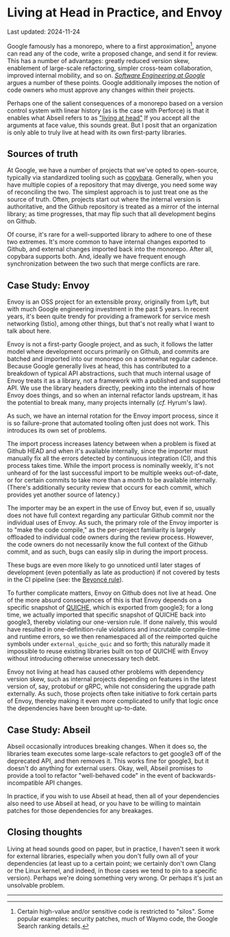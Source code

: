 # Living at Head in Practice, and Envoy

Last updated: 2024-11-24

Google famously has a monorepo, where to a first approximation[^silos],
anyone can read any of the code, write a proposed change, and send it for
review. This has a number of advantages: greatly reduced version skew,
enablement of large-scale refactoring, simpler cross-team collaboration,
improved internal mobility, and so on. [_Software Engineering at
Google_][swe_book_monorepo] argues a number of these points. Google
additionally imposes the notion of code owners who must approve any changes
within their projects.

Perhaps one of the salient consequences of a monorepo based on a version
control system with linear history (as is the case with Perforce) is that
it enables what Abseil refers to as ["living at head"][abseil_live_at_head]
If you accept all the arguments at face value, this sounds great. But I
posit that an organization is only able to truly live at head with its own
first-party libraries.

## Sources of truth

At Google, we have a number of projects that we've opted to open-source,
typically via standardized tooling such as [copybara]. Generally, when you
have multiple copies of a repository that may diverge, you need some way of
reconciling the two. The simplest approach is to just treat one as the
source of truth. Often, projects start out where the internal version is
authoritative, and the Github repository is treated as a mirror of the
internal library; as time progresses, that may flip such that all
development begins on Github.

Of course, it's rare for a well-supported library to adhere to one of these
two extremes. It's more common to have internal changes exported to Github,
and external changes imported back into the monorepo. After all, copybara
supports both. And, ideally we have frequent enough synchronization between
the two such that merge conflicts are rare.

## Case Study: Envoy

Envoy is an OSS project for an extensible proxy, originally from Lyft, but
with much Google engineering investment in the past 5 years. In recent
years, it's been quite trendy for providing a framework for service mesh
networking (Istio), among other things, but that's not really what I want
to talk about here.

Envoy is not a first-party Google project, and as such, it follows the
latter model where development occurs primarily on Github, and commits are
batched and imported into our monorepo on a somewhat regular
cadence. Because Google generally lives at head, this has contributed to a
breakdown of typical API abstractions, such that much internal usage of
Envoy treats it as a library, not a framework with a published and
supported API. We use the library headers directly, peeking into the
internals of how Envoy does things, and so when an internal refactor lands
upstream, it has the potential to break many, many projects internally
(_cf._ Hyrum's law).

As such, we have an internal rotation for the Envoy import process, since
it is so failure-prone that automated tooling often just does not
work. This introduces its own set of problems.

The import process increases latency between when a problem is fixed at
Github HEAD and when it's available internally, since the importer must
manually fix all the errors detected by continuous integration (CI), and
this process takes time. While the import process is nominally weekly, it's
not unheard of for the last successful import to be multiple weeks
out-of-date, or for certain commits to take more than a month to be
available internally. (There's additionally security review that occurs for
each commit, which provides yet another source of latency.)

The importer may be an expert in the use of Envoy but, even if so, usually
does not have full context regarding any particular Github commit nor the
individual uses of Envoy. As such, the primary role of the Envoy importer
is to "make the code compile," as the per-project familiarity is largely
offloaded to individual code owners during the review process. However, the
code owners do not necessarily know the full context of the Github commit,
and as such, bugs can easily slip in during the import process.

These bugs are even more likely to go unnoticed until later stages of
development (even potentially as late as production) if not covered by
tests in the CI pipeline (see: the [Beyoncé rule][beyonce]).

To further complicate matters, Envoy on Github does not live at head. One
of the more absurd consequences of this is that Envoy depends on a specific
snapshot of [QUICHE], which is exported from google3; for a long time, we
actually imported that specific snapshot of QUICHE back into google3,
thereby violating our one-version rule. If done naïvely, this would have
resulted in one-definition-rule violations and inscrutable compile-time and
runtime errors, so we then renamespaced all of the reimported quiche
symbols under `external_quiche_quic` and so forth; this naturally made it
impossible to reuse existing libraries built on top of QUICHE with Envoy
without introducing otherwise unnecessary tech debt.

Envoy not living at head has caused other problems with dependency version
skew, such as internal projects depending on features in the latest version
of, say, protobuf or gRPC, while not considering the upgrade path
externally. As such, those projects often take initiative to fork certain
parts of Envoy, thereby making it even more complicated to unify that logic
once the dependencies have been brought up-to-date.

## Case Study: Abseil

Abseil occasionally introduces breaking changes. When it does so, the
libraries team executes some large-scale refactors to get google3 off of
the deprecated API, and then removes it. This works fine for google3, but
it doesn't do anything for external users. Okay, well, Abseil promises to
provide a tool to refactor "well-behaved code" in the event of
backwards-incompatible API changes.

In practice, if you wish to use Abseil at head, then all of your
dependencies also need to use Abseil at head, or you have to be willing to
maintain patches for those dependencies for any breakages.

## Closing thoughts

Living at head sounds good on paper, but in practice, I haven't seen it
work for external libraries, especially when you don't fully own all of
your dependencies (at least up to a certain point; we certainly don't own
Clang or the Linux kernel, and indeed, in those cases we tend to pin to a
specific version). Perhaps we're doing something very wrong. Or perhaps
it's just an unsolvable problem.

<hr>

[^silos]: Certain high-value and/or sensitive code is restricted to
    "silos". Some popular examples: security patches, much of Waymo code,
    the Google Search ranking details.

[abseil_live_at_head]: https://abseil.io/about/philosophy#we-recommend-that-you-choose-to-live-at-head

[beyonce]: https://abseil.io/resources/swe-book/html/ch11.html#the_beyonceacutesemicolon_rule

[copybara]: https://github.com/google/copybara

[QUICHE]: https://github.com/google/quiche

[swe_book_monorepo]: https://abseil.io/resources/swe-book/html/ch16.html#monorepos
